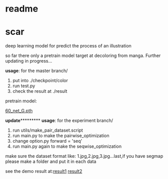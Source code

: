 # readme

# scar

deep learning model for predict the process of an illustration

so far there only a pretrain model target at decoloring from manga. Further updating in progress...<br/>

****usage****: for the master branch/

1. put into ./checkpoint/color
2. run test.py
3. check the result at ./result

pretrain model:

[60_net_G.pth](https://drive.google.com/file/d/1-Y33Kh_-MfOozs5HxcDLKkcWUAC2XXCd/view?usp=sharing)

**********************************update*******************************************
****usage****: for the experiment branch/
1. run utils/make_pair_dataset.script
2. run main.py to make the pairwise_optimization
3. change option.py forward = 'seq'
4. run main.py again to make the seqwise_optimization

make sure the dataset format like:
1.jpg,2.jpg,3.jpg...last,if you have segmap please make a folder and put it in each data

see the demo result at:[result1](https://github.com/waihinchan/scar/blob/experient/seq.pdf) [result2](https://github.com/waihinchan/scar/blob/experient/seq2.pdf)
